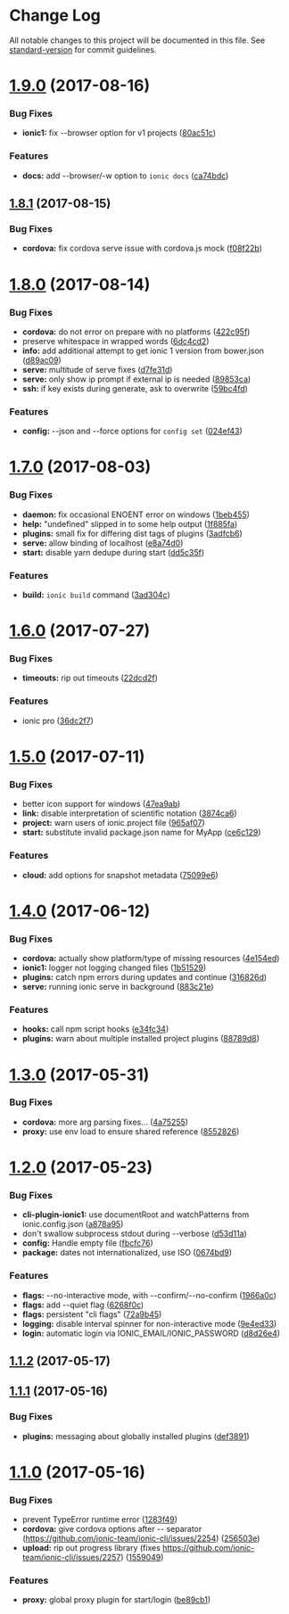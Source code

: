 # Change Log

All notable changes to this project will be documented in this file.
See [standard-version](https://github.com/conventional-changelog/standard-version) for commit guidelines.

<a name="1.9.0"></a>
# [1.9.0](https://github.com/ionic-team/ionic-cli/compare/@ionic/cli-utils@1.8.1...@ionic/cli-utils@1.9.0) (2017-08-16)


### Bug Fixes

* **ionic1:** fix --browser option for v1 projects ([80ac51c](https://github.com/ionic-team/ionic-cli/commit/80ac51c))


### Features

* **docs:** add --browser/-w option to `ionic docs` ([ca74bdc](https://github.com/ionic-team/ionic-cli/commit/ca74bdc))




<a name="1.8.1"></a>
## [1.8.1](https://github.com/ionic-team/ionic-cli/compare/@ionic/cli-utils@1.8.0...@ionic/cli-utils@1.8.1) (2017-08-15)


### Bug Fixes

* **cordova:** fix cordova serve issue with cordova.js mock ([f08f22b](https://github.com/ionic-team/ionic-cli/commit/f08f22b))




<a name="1.8.0"></a>
# [1.8.0](https://github.com/ionic-team/ionic-cli/compare/@ionic/cli-utils@1.7.0...@ionic/cli-utils@1.8.0) (2017-08-14)


### Bug Fixes

* **cordova:** do not error on prepare with no platforms ([422c95f](https://github.com/ionic-team/ionic-cli/commit/422c95f))
* preserve whitespace in wrapped words ([6dc4cd2](https://github.com/ionic-team/ionic-cli/commit/6dc4cd2))
* **info:** add additional attempt to get ionic 1 version from bower.json ([d89ac09](https://github.com/ionic-team/ionic-cli/commit/d89ac09))
* **serve:** multitude of serve fixes ([d7fe31d](https://github.com/ionic-team/ionic-cli/commit/d7fe31d))
* **serve:** only show ip prompt if external ip is needed ([89853ca](https://github.com/ionic-team/ionic-cli/commit/89853ca))
* **ssh:** if key exists during generate, ask to overwrite ([59bc4fd](https://github.com/ionic-team/ionic-cli/commit/59bc4fd))


### Features

* **config:** --json and --force options for `config set` ([024ef43](https://github.com/ionic-team/ionic-cli/commit/024ef43))




<a name="1.7.0"></a>
# [1.7.0](https://github.com/ionic-team/ionic-cli/compare/@ionic/cli-utils@1.6.0...@ionic/cli-utils@1.7.0) (2017-08-03)


### Bug Fixes

* **daemon:** fix occasional ENOENT error on windows ([1beb455](https://github.com/ionic-team/ionic-cli/commit/1beb455))
* **help:** "undefined" slipped in to some help output ([1f885fa](https://github.com/ionic-team/ionic-cli/commit/1f885fa))
* **plugins:** small fix for differing dist tags of plugins ([3adfcb6](https://github.com/ionic-team/ionic-cli/commit/3adfcb6))
* **serve:** allow binding of localhost ([e8a74d0](https://github.com/ionic-team/ionic-cli/commit/e8a74d0))
* **start:** disable yarn dedupe during start ([dd5c35f](https://github.com/ionic-team/ionic-cli/commit/dd5c35f))


### Features

* **build:** `ionic build` command ([3ad304c](https://github.com/ionic-team/ionic-cli/commit/3ad304c))




<a name="1.6.0"></a>
# [1.6.0](https://github.com/ionic-team/ionic-cli/compare/@ionic/cli-utils@1.5.0...@ionic/cli-utils@1.6.0) (2017-07-27)


### Bug Fixes

* **timeouts:** rip out timeouts ([22dcd2f](https://github.com/ionic-team/ionic-cli/commit/22dcd2f))


### Features

* ionic pro ([36dc2f7](https://github.com/ionic-team/ionic-cli/commit/36dc2f7))




<a name="1.5.0"></a>
# [1.5.0](https://github.com/ionic-team/ionic-cli/compare/@ionic/cli-utils@1.4.0...@ionic/cli-utils@1.5.0) (2017-07-11)


### Bug Fixes

* better icon support for windows ([47ea9ab](https://github.com/ionic-team/ionic-cli/commit/47ea9ab))
* **link:** disable interpretation of scientific notation ([3874ca6](https://github.com/ionic-team/ionic-cli/commit/3874ca6))
* **project:** warn users of ionic.project file ([965af07](https://github.com/ionic-team/ionic-cli/commit/965af07))
* **start:** substitute invalid package.json name for MyApp ([ce6c129](https://github.com/ionic-team/ionic-cli/commit/ce6c129))


### Features

* **cloud:** add options for snapshot metadata ([75099e6](https://github.com/ionic-team/ionic-cli/commit/75099e6))




<a name="1.4.0"></a>
# [1.4.0](https://github.com/ionic-team/ionic-cli/compare/@ionic/cli-utils@1.3.0...@ionic/cli-utils@1.4.0) (2017-06-12)


### Bug Fixes

* **cordova:** actually show platform/type of missing resources ([4e154ed](https://github.com/ionic-team/ionic-cli/commit/4e154ed))
* **ionic1:** logger not logging changed files ([1b51529](https://github.com/ionic-team/ionic-cli/commit/1b51529))
* **plugins:** catch npm errors during updates and continue ([316826d](https://github.com/ionic-team/ionic-cli/commit/316826d))
* **serve:** running ionic serve in background ([883c21e](https://github.com/ionic-team/ionic-cli/commit/883c21e))


### Features

* **hooks:** call npm script hooks ([e34fc34](https://github.com/ionic-team/ionic-cli/commit/e34fc34))
* **plugins:** warn about multiple installed project plugins ([88789d8](https://github.com/ionic-team/ionic-cli/commit/88789d8))




<a name="1.3.0"></a>
# [1.3.0](https://github.com/ionic-team/ionic-cli/compare/@ionic/cli-utils@1.2.0...@ionic/cli-utils@1.3.0) (2017-05-31)


### Bug Fixes

* **cordova:** more arg parsing fixes... ([4a75255](https://github.com/ionic-team/ionic-cli/commit/4a75255))
* **proxy:** use env load to ensure shared reference ([8552826](https://github.com/ionic-team/ionic-cli/commit/8552826))




<a name="1.2.0"></a>
# [1.2.0](https://github.com/ionic-team/ionic-cli/compare/@ionic/cli-utils@1.1.2...@ionic/cli-utils@1.2.0) (2017-05-23)


### Bug Fixes

* **cli-plugin-ionic1:** use documentRoot and watchPatterns from ionic.config.json ([a878a95](https://github.com/ionic-team/ionic-cli/commit/a878a95))
* don't swallow subprocess stdout during --verbose ([d53d11a](https://github.com/ionic-team/ionic-cli/commit/d53d11a))
* **config:** Handle empty file ([fbcfc76](https://github.com/ionic-team/ionic-cli/commit/fbcfc76))
* **package:** dates not internationalized, use ISO ([0674bd9](https://github.com/ionic-team/ionic-cli/commit/0674bd9))


### Features

* **flags:** --no-interactive mode, with --confirm/--no-confirm ([1966a0c](https://github.com/ionic-team/ionic-cli/commit/1966a0c))
* **flags:** add --quiet flag ([6268f0c](https://github.com/ionic-team/ionic-cli/commit/6268f0c))
* **flags:** persistent "cli flags" ([72a9b45](https://github.com/ionic-team/ionic-cli/commit/72a9b45))
* **logging:** disable interval spinner for non-interactive mode ([9e4ed33](https://github.com/ionic-team/ionic-cli/commit/9e4ed33))
* **login:** automatic login via IONIC_EMAIL/IONIC_PASSWORD ([d8d26e4](https://github.com/ionic-team/ionic-cli/commit/d8d26e4))




<a name="1.1.2"></a>
## [1.1.2](https://github.com/ionic-team/ionic-cli/compare/@ionic/cli-utils@1.1.1...@ionic/cli-utils@1.1.2) (2017-05-17)




<a name="1.1.1"></a>
## [1.1.1](https://github.com/ionic-team/ionic-cli/compare/@ionic/cli-utils@1.1.0...@ionic/cli-utils@1.1.1) (2017-05-16)


### Bug Fixes

* **plugins:** messaging about globally installed plugins ([def3891](https://github.com/ionic-team/ionic-cli/commit/def3891))




<a name="1.1.0"></a>
# [1.1.0](https://github.com/ionic-team/ionic-cli/compare/@ionic/cli-utils@1.0.0...@ionic/cli-utils@1.1.0) (2017-05-16)


### Bug Fixes

* prevent TypeError runtime error ([1283f49](https://github.com/ionic-team/ionic-cli/commit/1283f49))
* **cordova:** give cordova options after -- separator (https://github.com/ionic-team/ionic-cli/issues/2254) ([256503e](https://github.com/ionic-team/ionic-cli/commit/256503e))
* **upload:** rip out progress library (fixes https://github.com/ionic-team/ionic-cli/issues/2257) ([1559049](https://github.com/ionic-team/ionic-cli/commit/1559049))


### Features

* **proxy:** global proxy plugin for start/login ([be89cb1](https://github.com/ionic-team/ionic-cli/commit/be89cb1))

